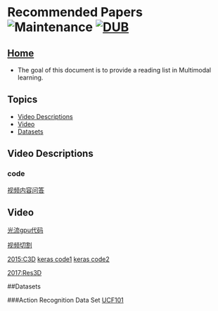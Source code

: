 # Recommended Papers ![Maintenance](https://img.shields.io/maintenance/yes/2017.svg) [![DUB](https://img.shields.io/dub/l/vibe-d.svg)](LICENSE)
## [Home](../README.md)
- The goal of this document is to provide a reading list in Multimodal learning.

## Topics
- [Video Descriptions](#video-descriptions)
- [Video](#video)
- [Datasets](#datasets)






## Video Descriptions

### code
[视频内容问答](https://www.leiphone.com/news/201705/qtBJ3lsLVJ1TPrwK.html)



## Video
[光流gpu代码](https://github.com/feichtenhofer/gpu_flow)

[视频切割](https://zhuanlan.zhihu.com/p/28008666)

[2015:C3D](https://arxiv.org/pdf/1412.0767.pdf) [keras code1](https://gist.github.com/albertomontesg/d8b21a179c1e6cca0480ebdf292c34d2) [keras code2](https://github.com/axon-research/c3d-keras)

[2017:Res3D](https://arxiv.org/pdf/1708.05038.pdf)


##Datasets

###Action Recognition Data Set
[UCF101]([http://crcv.ucf.edu/data/UCF101.php](http://crcv.ucf.edu/data/UCF101.php))




